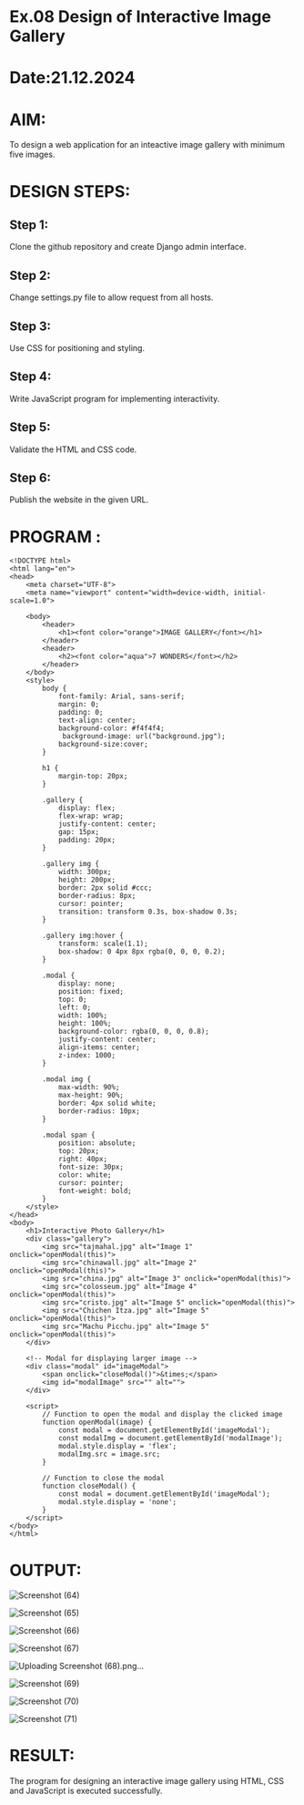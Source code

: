 # Ex.08 Design of Interactive Image Gallery
# Date:21.12.2024
# AIM:
To design a web application for an inteactive image gallery with minimum five images.

# DESIGN STEPS:
## Step 1:
Clone the github repository and create Django admin interface.

## Step 2:
Change settings.py file to allow request from all hosts.

## Step 3:
Use CSS for positioning and styling.

## Step 4:
Write JavaScript program for implementing interactivity.

## Step 5:
Validate the HTML and CSS code.

## Step 6:
Publish the website in the given URL.

# PROGRAM :
```
<!DOCTYPE html>
<html lang="en">
<head>
    <meta charset="UTF-8">
    <meta name="viewport" content="width=device-width, initial-scale=1.0">
   
    <body>
        <header>
            <h1><font color="orange">IMAGE GALLERY</font></h1>
        </header>
        <header>
            <h2><font color="aqua">7 WONDERS</font></h2>
        </header>
    </body>
    <style>
        body {
            font-family: Arial, sans-serif;
            margin: 0;
            padding: 0;
            text-align: center;
            background-color: #f4f4f4;
             background-image: url("background.jpg");
            background-size:cover;
        }

        h1 {
            margin-top: 20px;
        }

        .gallery {
            display: flex;
            flex-wrap: wrap;
            justify-content: center;
            gap: 15px;
            padding: 20px;
        }

        .gallery img {
            width: 300px;
            height: 200px;
            border: 2px solid #ccc;
            border-radius: 8px;
            cursor: pointer;
            transition: transform 0.3s, box-shadow 0.3s;
        }

        .gallery img:hover {
            transform: scale(1.1);
            box-shadow: 0 4px 8px rgba(0, 0, 0, 0.2);
        }

        .modal {
            display: none;
            position: fixed;
            top: 0;
            left: 0;
            width: 100%;
            height: 100%;
            background-color: rgba(0, 0, 0, 0.8);
            justify-content: center;
            align-items: center;
            z-index: 1000;
        }

        .modal img {
            max-width: 90%;
            max-height: 90%;
            border: 4px solid white;
            border-radius: 10px;
        }

        .modal span {
            position: absolute;
            top: 20px;
            right: 40px;
            font-size: 30px;
            color: white;
            cursor: pointer;
            font-weight: bold;
        }
    </style>
</head>
<body>
    <h1>Interactive Photo Gallery</h1>
    <div class="gallery">
        <img src="tajmahal.jpg" alt="Image 1" onclick="openModal(this)">
        <img src="chinawall.jpg" alt="Image 2" onclick="openModal(this)">
        <img src="china.jpg" alt="Image 3" onclick="openModal(this)">
        <img src="colosseum.jpg" alt="Image 4" onclick="openModal(this)">
        <img src="cristo.jpg" alt="Image 5" onclick="openModal(this)">
        <img src="Chichen Itza.jpg" alt="Image 5" onclick="openModal(this)">
        <img src="Machu Picchu.jpg" alt="Image 5" onclick="openModal(this)">
    </div>

    <!-- Modal for displaying larger image -->
    <div class="modal" id="imageModal">
        <span onclick="closeModal()">&times;</span>
        <img id="modalImage" src="" alt="">
    </div>

    <script>
        // Function to open the modal and display the clicked image
        function openModal(image) {
            const modal = document.getElementById('imageModal');
            const modalImg = document.getElementById('modalImage');
            modal.style.display = 'flex';
            modalImg.src = image.src;
        }

        // Function to close the modal
        function closeModal() {
            const modal = document.getElementById('imageModal');
            modal.style.display = 'none';
        }
    </script>
</body>
</html>
```
# OUTPUT:
![Screenshot (64)](https://github.com/user-attachments/assets/86c60e66-bcdc-4c3c-a241-7244912d5af8)

![Screenshot (65)](https://github.com/user-attachments/assets/2d9fde55-4928-468a-abb5-668a5341c7be)

![Screenshot (66)](https://github.com/user-attachments/assets/0ab06138-a822-4166-8e98-d7211e9cf818)

![Screenshot (67)](https://github.com/user-attachments/assets/17df8da0-dc07-4790-83c2-b38d20cc84be)

![Uploading Screenshot (68).png…]()

![Screenshot (69)](https://github.com/user-attachments/assets/1d316d75-2c82-4432-8096-0f2943273c1b)

![Screenshot (70)](https://github.com/user-attachments/assets/987678a4-15ba-479f-af7c-e1af55ba6f3d)

![Screenshot (71)](https://github.com/user-attachments/assets/84b6eda4-10bd-4342-9be2-7738d289cef6)


# RESULT:
The program for designing an interactive image gallery using HTML, CSS and JavaScript is executed successfully.
